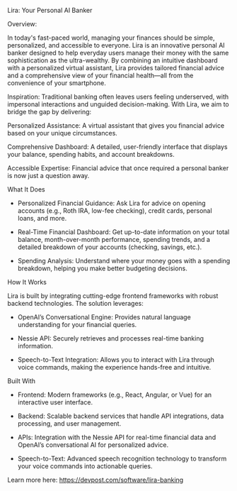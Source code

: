 Lira: Your Personal AI Banker

Overview:

In today's fast-paced world, managing your finances should be simple, personalized, and accessible to everyone. Lira is an innovative personal AI banker designed to help everyday users manage their money with the same sophistication as the ultra-wealthy. By combining an intuitive dashboard with a personalized virtual assistant, Lira provides tailored financial advice and a comprehensive view of your financial health—all from the convenience of your smartphone.

Inspiration: 
Traditional banking often leaves users feeling underserved, with impersonal interactions and unguided decision-making. With Lira, we aim to bridge the gap by delivering:

Personalized Assistance: A virtual assistant that gives you financial advice based on your unique circumstances.

Comprehensive Dashboard: A detailed, user-friendly interface that displays your balance, spending habits, and account breakdowns.

Accessible Expertise: Financial advice that once required a personal banker is now just a question away.

What It Does

- Personalized Financial Guidance: Ask Lira for advice on opening accounts (e.g., Roth IRA, low-fee checking), credit cards, personal loans, and more.

- Real-Time Financial Dashboard: Get up-to-date information on your total balance, month-over-month performance, spending trends, and a detailed breakdown of your accounts (checking, savings, etc.).

- Spending Analysis: Understand where your money goes with a spending breakdown, helping you make better budgeting decisions.

How It Works

Lira is built by integrating cutting-edge frontend frameworks with robust backend technologies. The solution leverages:

- OpenAI’s Conversational Engine: Provides natural language understanding for your financial queries.

- Nessie API: Securely retrieves and processes real-time banking information.
  
- Speech-to-Text Integration: Allows you to interact with Lira through voice commands, making the experience hands-free and intuitive.

Built With

- Frontend: Modern frameworks (e.g., React, Angular, or Vue) for an interactive user interface.

- Backend: Scalable backend services that handle API integrations, data processing, and user management.

- APIs: Integration with the Nessie API for real-time financial data and OpenAI’s conversational AI for personalized advice.
  
- Speech-to-Text: Advanced speech recognition technology to transform your voice commands into actionable queries.

Learn more here: https://devpost.com/software/lira-banking
